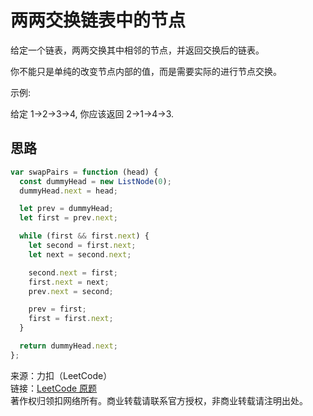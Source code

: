 # 两两交换链表中的节点

给定一个链表，两两交换其中相邻的节点，并返回交换后的链表。

你不能只是单纯的改变节点内部的值，而是需要实际的进行节点交换。



示例:

给定 1->2->3->4, 你应该返回 2->1->4->3.

## 思路

```js
var swapPairs = function (head) {
  const dummyHead = new ListNode(0);
  dummyHead.next = head;

  let prev = dummyHead;
  let first = prev.next;

  while (first && first.next) {
    let second = first.next;
    let next = second.next;

    second.next = first;
    first.next = next;
    prev.next = second;

    prev = first;
    first = first.next;
  }

  return dummyHead.next;
};
```

来源：力扣（LeetCode）  
链接：[LeetCode 原题](https://leetcode-cn.com/problems/swap-nodes-in-pairs)   
著作权归领扣网络所有。商业转载请联系官方授权，非商业转载请注明出处。
